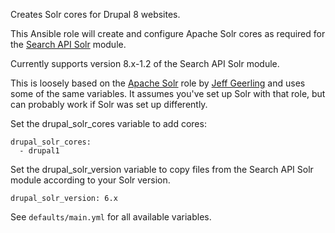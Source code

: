 Creates Solr cores for Drupal 8 websites.

This Ansible role will create and configure Apache Solr cores as required for the [Search API Solr](https://www.drupal.org/project/search_api_solr) module.

Currently supports version 8.x-1.2 of the Search API Solr module.

This is loosely based on the [Apache Solr](https://github.com/geerlingguy/ansible-role-solr) role by [Jeff Geerling](https://www.jeffgeerling.com) and uses some of the same variables. It assumes you've set up Solr with that role, but can probably work if Solr was set up differently.

Set the drupal_solr_cores variable to add cores:

    drupal_solr_cores:
      - drupal1

Set the drupal_solr_version variable to copy files from the Search API Solr module according to your Solr version.

    drupal_solr_version: 6.x

See `defaults/main.yml` for all available variables.

